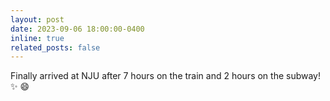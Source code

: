 ```yaml
---
layout: post
date: 2023-09-06 18:00:00-0400
inline: true
related_posts: false
---
```


Finally arrived at NJU after 7 hours on the train and 2 hours on the subway! :sparkles: :smile:
